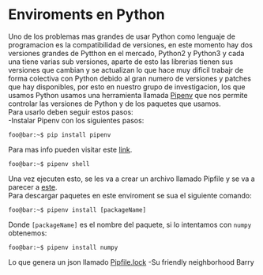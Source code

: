 # Enviroments en Python

Uno de los problemas mas grandes de usar Python como lenguaje de programacion es la compatibilidad de versiones, en este momento hay dos versiones grandes de Pytthon en el mercado, Python2 y Python3 y cada una tiene varias sub versiones, aparte de esto las librerias tienen sus versiones que cambian y se actualizan lo que hace muy dificil trabajr de forma colectiva con Python debido al gran numero de versiones y patches que hay disponibles, por esto en nuestro grupo de investigacion, los que usamos Python usamos una herramienta llamada [Pipenv](https://pipenv.pypa.io/en/latest/) que nos permite controlar las versiones de Python y de los paquetes que usamos.\
Para usarlo deben seguir estos pasos:\
-Instalar Pipenv con los siguientes pasos:
```console
foo@bar:~$ pip install pipenv
```
Para mas info pueden visitar este [link](https://pipenv.pypa.io/en/latest/).
```console
foo@bar:~$ pipenv shell
```
Una vez ejecuten esto, se les va a crear un archivo llamado Pipfile y se va a parecer a [este](https://github.com/IfisUASD/IntroduccionalGrupo/blob/main/Python/pythonEnv/Pipfile).\
Para descargar paquetes en este enviroment se sua el siguiente comando:
```console
foo@bar:~$ pipenv install [packageName]
```
Donde `[packageName]` es el nombre del paquete, si lo intentamos con `numpy` obtenemos:
```console
foo@bar:~$ pipenv install numpy
```
Lo que genera un json llamado [Pipfile.lock]()
-Su friendly neighborhood Barry 

